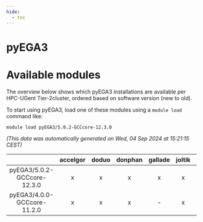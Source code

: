```yaml
---
hide:
  - toc
---
```


pyEGA3
======

# Available modules


The overview below shows which pyEGA3 installations are available per HPC-UGent Tier-2cluster, ordered based on software version (new to old).

To start using pyEGA3, load one of these modules using a `module load` command like:

```shell
module load pyEGA3/5.0.2-GCCcore-12.3.0
```

*(This data was automatically generated on Wed, 04 Sep 2024 at 15:21:15 CEST)*  

| |accelgor|doduo|donphan|gallade|joltik|shinx|skitty|
| :---: | :---: | :---: | :---: | :---: | :---: | :---: | :---: |
|pyEGA3/5.0.2-GCCcore-12.3.0|x|x|x|x|x|x|x|
|pyEGA3/4.0.0-GCCcore-11.2.0|x|x|x|-|x|-|x|
